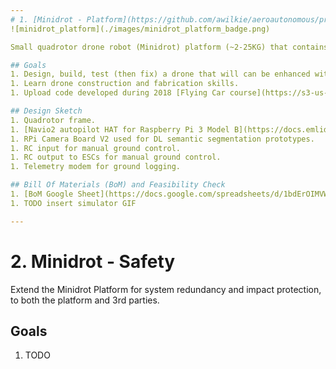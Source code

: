```yaml
---
# 1. [Minidrot - Platform](https://github.com/awilkie/aeroautonomous/projects/1)
![minidrot_platform](./images/minidrot_platform_badge.png)

Small quadrotor drone robot (Minidrot) platform (~2-25KG) that contains essential components to enable autonomous flight prototyping.

## Goals
1. Design, build, test (then fix) a drone that will can be enhanced with additional sensor and safety components later on.
1. Learn drone construction and fabrication skills.
1. Upload code developed during 2018 [Flying Car course](https://s3-us-west-1.amazonaws.com/udacity-content/PDFs/FlyingCar-WhatYoullLearn.pdf).

## Design Sketch
1. Quadrotor frame.
1. [Navio2 autopilot HAT for Raspberry Pi 3 Model B](https://docs.emlid.com/navio2/).
1. RPi Camera Board V2 used for DL semantic segmentation prototypes.
1. RC input for manual ground control.
1. RC output to ESCs for manual ground control.
1. Telemetry modem for ground logging.

## Bill Of Materials (BoM) and Feasibility Check
1. [BoM Google Sheet](https://docs.google.com/spreadsheets/d/1bdErOIMVWX6OY5ZUp3LnhJFTFwIBEKmfTrtQTw4nhN0/edit?usp=sharing)
1. TODO insert simulator GIF

---
```


# 2. Minidrot - Safety
Extend the Minidrot Platform for system redundancy and impact protection, to both the platform and 3rd parties.

## Goals
1. TODO